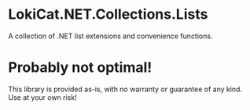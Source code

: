 # LokiCat.NET.Collections.Lists
A collection of .NET list extensions and convenience functions.

# Probably not optimal!
This library is provided as-is, with no warranty or guarantee of any kind. Use at your own risk!